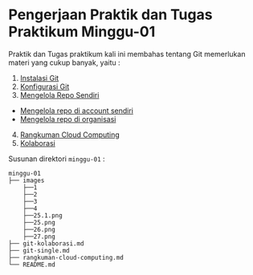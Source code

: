 # Pengerjaan Praktik dan Tugas Praktikum Minggu-01
Praktik dan Tugas praktikum kali ini membahas tentang Git memerlukan materi yang cukup banyak, yaitu :
1.  [Instalasi Git](git-single.md)
2.  [Konfigurasi Git](git-single.md)
3.  [Mengelola Repo Sendiri](git-single.md)
  * [Mengelola repo di account sendiri](git-single.md)
  * [Mengelola repo di organisasi](git-single.md)
4.  [Rangkuman Cloud Computing](rangkuman-cloud-computing.md)
5.  [Kolaborasi](git-kolaborasi.md)


Susunan direktori `minggu-01` :
```
minggu-01
├── images
    ├──1
    ├──2
    ├──3
    ├──4
    ├──25.1.png
    ├──25.png
    ├──26.png
    ├──27.png
├── git-kolaborasi.md
├── git-single.md
├── rangkuman-cloud-computing.md
└── README.md
```
